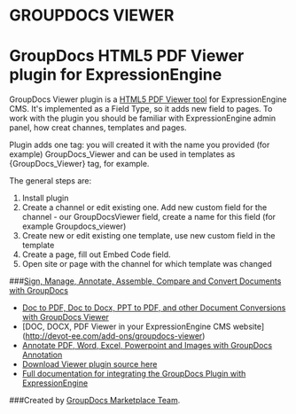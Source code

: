# GROUPDOCS VIEWER
GroupDocs HTML5 PDF Viewer plugin for ExpressionEngine
===================


GroupDocs Viewer plugin is a [HTML5 PDF Viewer tool](http://groupdocs.com/apps/viewer) for ExpressionEngine CMS. It's implemented as a Field Type, so it adds new field to pages. To work with the plugin you should be familiar with ExpressionEngine admin panel, how creat channes, templates and pages. 

Plugin adds one tag: you will created it with the name you provided (for example) GroupDocs_Viewer and can be used in templates as {GroupDocs_Viewer} tag, for example.


The general steps are:
  1. Install plugin
  2. Create a channel or edit existing one. Add new custom field for the channel - our GroupDocsViewer field, create a name for this field (for example Groupdocs_viewer)
  3. Create new or edit existing one template, use new custom field in the template
  4. Create a page, fill out Embed Code field.
  5. Open site or page with the channel for which template was changed



###[Sign, Manage, Annotate, Assemble, Compare and Convert Documents with GroupDocs](http://groupdocs.com)
* [Doc to PDF, Doc to Docx, PPT to PDF, and other Document Conversions with GroupDocs Viewer](http://groupdocs.com/apps/viewer)
* [DOC, DOCX, PDF Viewer in your ExpressionEngine CMS website] (http://devot-ee.com/add-ons/groupdocs-viewer)
* [Annotate PDF, Word, Excel, Powerpoint and Images with GroupDocs Annotation](http://groupdocs.com/apps/annotation)
* [Download Viewer plugin source here](https://github.com/groupdocs/ee-groupdocs-viewer-source)
* [Full documentation for integrating the GroupDocs Plugin with ExpressionEngine](http://groupdocs.com/docs/display/Viewer/Integrating+GroupDocs+Viewer+Plugin+with+ExpressionEngine)

###Created by [GroupDocs Marketplace Team](http://groupdocs.com/marketplace/).